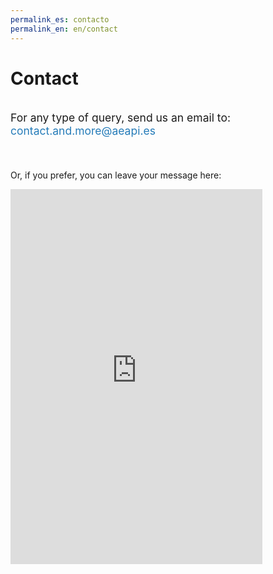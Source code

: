 ```yaml
---
permalink_es: contacto
permalink_en: en/contact
---
```

<style>
    #backgroundImage {
        background-image: url('assets/img/background_5.jpg');
    }

    #content,
    #content p {
        text-align: center;
    }

    p#emailParagraph {
        margin: 2em 0 3em;
        font-size: 1.25em;
    }

    .email {
        color: #267CB9;
    }
</style>

# Contact

<p id="emailParagraph">
    <i class="icon-mail"></i> For any type of query, send us an email to:<br/><span class="email">contact<span class="antispam">.and.more</span>@aeapi.es</span>
</p>

Or, if you prefer, you can leave your message here:

<iframe src="https://docs.google.com/forms/d/e/1FAIpQLSelaLEwW698RR7vKIFh_lnvSlZh2LFKOQrsQ-Ij3K1bKj11Hw/viewform?embedded=true" width="80%" height="600" frameborder="0" marginheight="0" marginwidth="0">Cargando…</iframe>
